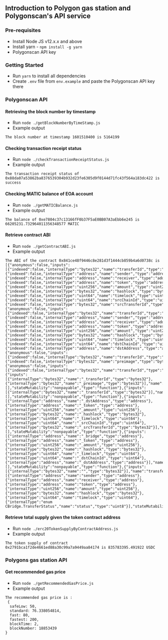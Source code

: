 ## Introduction to Polygon gas station and Polygonscan's API service

### Pre-requisites
* Install Node JS v12.x.x and above
* Install yarn  - `npm install -g yarn`
* Polygonscan API key

### Getting Started
* Run `yarn` to install all dependencies
* Create `.env` file from `env.example` and paste the Polygonscan API key there

### Polygonscan API

#### Retrieving the block number by timestamp
* Run `node ./getBlockNumberByTimeStamp.js`
* Example output
```console
The block number at timestamp 1601510400 is 5164199
```

#### Checking transaction receipt status
* Run `node ./checkTransactionReceiptStatus.js`
* Example output
```console
The transaction receipt status of 0x88da07a53862ba8376539304b932d23fe6305d9f0144d71fc43f564a183dc422 is success
```

#### Checking MATIC balance of EOA account
* Run `node ./getMATICBalance.js`
* Example output
```console
The balance of 0xe7804c37c13166fF0b37F5aE0BB07A3aEbb6e245 is 66205231.732964011356348577 MATIC
```

#### Retrieve contract ABI
* Run `node ./getContractABI.js`
* Example output
```console
The ABI of the contract 0x841ce48f9446c8e281d3f1444cb859b4a6d0738c is [{"anonymous":false,"inputs":[{"indexed":false,"internalType":"bytes32","name":"transferId","type":"bytes32"},{"indexed":false,"internalType":"address","name":"sender","type":"address"},{"indexed":false,"internalType":"address","name":"receiver","type":"address"},{"indexed":false,"internalType":"address","name":"token","type":"address"},{"indexed":false,"internalType":"uint256","name":"amount","type":"uint256"},{"indexed":false,"internalType":"bytes32","name":"hashlock","type":"bytes32"},{"indexed":false,"internalType":"uint64","name":"timelock","type":"uint64"},{"indexed":false,"internalType":"uint64","name":"srcChainId","type":"uint64"},{"indexed":false,"internalType":"bytes32","name":"srcTransferId","type":"bytes32"}],"name":"LogNewTransferIn","type":"event"},{"anonymous":false,"inputs":[{"indexed":false,"internalType":"bytes32","name":"transferId","type":"bytes32"},{"indexed":false,"internalType":"address","name":"sender","type":"address"},{"indexed":false,"internalType":"address","name":"receiver","type":"address"},{"indexed":false,"internalType":"address","name":"token","type":"address"},{"indexed":false,"internalType":"uint256","name":"amount","type":"uint256"},{"indexed":false,"internalType":"bytes32","name":"hashlock","type":"bytes32"},{"indexed":false,"internalType":"uint64","name":"timelock","type":"uint64"},{"indexed":false,"internalType":"uint64","name":"dstChainId","type":"uint64"},{"indexed":false,"internalType":"address","name":"dstAddress","type":"address"}],"name":"LogNewTransferOut","type":"event"},{"anonymous":false,"inputs":[{"indexed":false,"internalType":"bytes32","name":"transferId","type":"bytes32"},{"indexed":false,"internalType":"bytes32","name":"preimage","type":"bytes32"}],"name":"LogTransferConfirmed","type":"event"},{"anonymous":false,"inputs":[{"indexed":false,"internalType":"bytes32","name":"transferId","type":"bytes32"}],"name":"LogTransferRefunded","type":"event"},{"inputs":[{"internalType":"bytes32","name":"_transferId","type":"bytes32"},{"internalType":"bytes32","name":"_preimage","type":"bytes32"}],"name":"confirm","outputs":[],"stateMutability":"nonpayable","type":"function"},{"inputs":[{"internalType":"bytes32","name":"_transferId","type":"bytes32"}],"name":"refund","outputs":[],"stateMutability":"nonpayable","type":"function"},{"inputs":[{"internalType":"address","name":"_dstAddress","type":"address"},{"internalType":"address","name":"_token","type":"address"},{"internalType":"uint256","name":"_amount","type":"uint256"},{"internalType":"bytes32","name":"_hashlock","type":"bytes32"},{"internalType":"uint64","name":"_timelock","type":"uint64"},{"internalType":"uint64","name":"_srcChainId","type":"uint64"},{"internalType":"bytes32","name":"_srcTransferId","type":"bytes32"}],"name":"transferIn","outputs":[],"stateMutability":"nonpayable","type":"function"},{"inputs":[{"internalType":"address","name":"_bridge","type":"address"},{"internalType":"address","name":"_token","type":"address"},{"internalType":"uint256","name":"_amount","type":"uint256"},{"internalType":"bytes32","name":"_hashlock","type":"bytes32"},{"internalType":"uint64","name":"_timelock","type":"uint64"},{"internalType":"uint64","name":"_dstChainId","type":"uint64"},{"internalType":"address","name":"_dstAddress","type":"address"}],"name":"transferOut","outputs":[],"stateMutability":"nonpayable","type":"function"},{"inputs":[{"internalType":"bytes32","name":"","type":"bytes32"}],"name":"transfers","outputs":[{"internalType":"address","name":"sender","type":"address"},{"internalType":"address","name":"receiver","type":"address"},{"internalType":"address","name":"token","type":"address"},{"internalType":"uint256","name":"amount","type":"uint256"},{"internalType":"bytes32","name":"hashlock","type":"bytes32"},{"internalType":"uint64","name":"timelock","type":"uint64"},{"internalType":"enum CBridge.TransferStatus","name":"status","type":"uint8"}],"stateMutability":"view","type":"function"}]
```

#### Retrieve total supply given the token contract address
* Run `node ./erc20TokenSupplyByContractAddress.js`
* Example output
```console
The token supply of contract 0x2791bca1f2de4661ed88a30c99a7a9449aa84174 is 835783395.491922 USDC
```

### Polygons gas station API

#### Get recommended gas price
* Run `node ./getRecommendedGasPrice.js`
* Example output
```console
The recommended gas price is : 
 {
  safeLow: 50,
  standard: 76.338054814,
  fast: 80,
  fastest: 200,
  blockTime: 2,
  blockNumber: 18853439
}
```